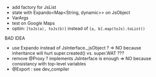 - add factory for JsList
- state with Expando<Map<String, dynamic>> on JsObject
- VarArgs
- test on Google Maps
- optim: `[toJs(a), toJs(b)]` instead of `[a, b].map(toJs).toList()`

BAD IDEA
- use Expando<JsObject> instead of JsInterface._jsObject ? => NO because 
inheritance will hurt super.created() vs. super.WAT ??? 
- remove @Proxy ? implements JsInterface is enough  => NO because consistancy
with top-level variables
- @Export  : see dev_compiler